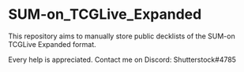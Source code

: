 # SUM-on_TCGLive_Expanded
This repository aims to manually store public decklists of the SUM-on TCGLive Expanded format.

Every help is appreciated. Contact me on Discord: Shutterstock#4785
